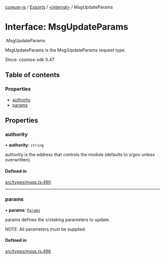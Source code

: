 [coreum-js](../README.md) / [Exports](../modules.md) / [<internal\>](../modules/internal_.md) / MsgUpdateParams

# Interface: MsgUpdateParams

[<internal>](../modules/internal_.md).MsgUpdateParams

MsgUpdateParams is the Msg/UpdateParams request type.

Since: cosmos-sdk 0.47

## Table of contents

### Properties

- [authority](internal_.MsgUpdateParams.md#authority)
- [params](internal_.MsgUpdateParams.md#params)

## Properties

### authority

• **authority**: `string`

authority is the address that controls the module (defaults to x/gov unless overwritten).

#### Defined in

[src/types/msgs.ts:490](https://github.com/PyramydLabs/coreum-js/blob/37d165f/src/types/msgs.ts#L490)

___

### params

• **params**: [`Params`](../modules/internal_.md#params-3)

params defines the x/staking parameters to update.

NOTE: All parameters must be supplied.

#### Defined in

[src/types/msgs.ts:496](https://github.com/PyramydLabs/coreum-js/blob/37d165f/src/types/msgs.ts#L496)
